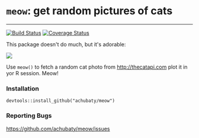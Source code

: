 # `meow`: get random pictures of cats

-----

[![Build Status](https://travis-ci.org/achubaty/meow.svg?branch=master)](https://travis-ci.org/achubaty/meow) [![Coverage Status](https://coveralls.io/repos/achubaty/meow/badge.svg?branch=master)](https://coveralls.io/r/achubaty/meow?branch=master)

This package doesn't do much, but it's adorable:

![](http://thecatapi.com/api/images/get?format=src&type=jpg&size=med)

Use `meow()` to fetch a random cat photo from http://thecatapi.com plot it in yor R session. Meow!

### Installation

    devtools::install_github("achubaty/meow")

### Reporting Bugs

https://github.com/achubaty/meow/issues
